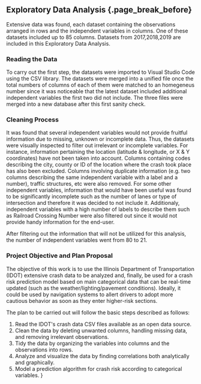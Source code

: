 ## Exploratory Data Analysis {.page_break_before}

Extensive data was found, each dataset containing the observations arranged in rows and the independent variables in columns. One of these datasets included up to 85 columns.
Datasets from 2017,2018,2019 are included in this Exploratory Data Analysis.

### Reading the Data

To carry out the first step, the datasets were imported to Visual Studio Code using the CSV library. The datasets were merged into a unified file once the total numbers of columns of each of them were matched to an homegeneus number since it was noticeable that the latest dataset included additional independent variables the first two did not include. The three files were merged into a new database after this first sanity check.

### Cleaning Process

It was found that several independent variables would not provide fruitful information due to missing, unknown or incomplete data. Thus, the datasets were visually inspected to filter out irrelevant or incomplete variables. For instance, information pertaining the location (latitude & longitude, or X & Y coordinates) have not been taken into account. Columns containing codes describing the city, county or ID of the location where the crash took place has also been excluded. Columns involving duplicate information (e.g. two columns describing the same independent variable with a label and a number), traffic structures, etc were also removed. For some other independent variables, information that would have been useful was found to be significantly incomplete such as the number of lanes or type of intersection and therefore it was decided to not include it. Additionaly, independent variables with a high number of labels to describe them such as Railroad Crossing Number were also filtered out since it would not provide handy information for the end-user.

After filtering out the information that will not be utilized for this analysis, the number of independent variables went from 80 to 21.


### Project Objective and Plan Proposal

The objective of this work is to use the Illinois Department of Transportation (IDOT) extensive crash data to be analyzed and, finally, be used for a crash risk prediction model based on main categorical data that can be real-time updated (such as the weather/lighting/pavement conditions). Ideally, it could be used by navigation systems to allert drivers to adopt more cautious behavior as soon as they enter higher-risk sections. 

The plan to be carried out will follow the basic steps described as follows:

1. Read the IDOT's crash data CSV files available as an open data source.
2. Clean the data by deleting unwanted columns, handling missing data, and removing irrelevant observations.
3. Tidy the data by organizing the variables into columns and the observations into rows.
4. Analyze and visualize the data by finding correlations both analytically and graphically.
5. Model a prediction algorithm for crash risk according to categorical variables.
}